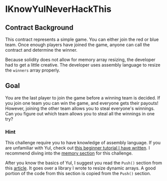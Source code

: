 # IKnowYulNeverHackThis

## Contract Background
This contract represents a simple game. You can either join the red or blue team. Once enough players have joined the game, anyone can call the contract and determine the winner.

Because solidity does not allow for memory array resizing, the developer had to get a little creative. The developer uses assembly language to resize the `winners` array properly. 

## Goal
You are the last player to join the game before a winning team is decided. If you join one team you can win the game, and everyone gets their payouts! However, joining the other team allows you to steal everyone's winnings. Can you figure out which team allows you to steal all the winnings in one try?

### Hint
This challenge require you to have knowledge of assembly language. If you are unfamiliar with Yul, check out [this beginner tutorial I have written](https://www.alchemy.com/overviews/what-is-yul). I recommend diving into the [memory section](https://www.alchemy.com/overviews/yul-memory) for this challenge.

After you know the basics of Yul, I suggest you read the `Push()` section from this [article](https://medium.com/coinsbench/deep-dive-into-solidity-libraries-e9bd7f9061fb). It goes over a library I wrote to resize dynamic arrays. A good portion of the code from this section is copied from the `Push()` section.
